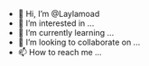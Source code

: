 - 👋 Hi, I’m @Laylamoad
- 👀 I’m interested in ...
- 🌱 I’m currently learning ...
- 💞️ I’m looking to collaborate on ...
- 📫 How to reach me ...

<!---
Laylamoad/Laylamoad is a ✨ special ✨ repository because its `README.md` (this file) appears on your GitHub profile.
You can click the Preview link to take a look at your changes.
--->
